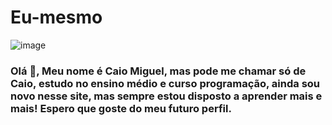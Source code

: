 # Eu-mesmo
![image](https://user-images.githubusercontent.com/84202687/118692004-0470f100-b7e0-11eb-8547-668e954760e0.png)
### Olá 👋, Meu nome é Caio Miguel, mas pode me chamar só de Caio, estudo no ensino médio e curso programação, ainda sou novo nesse site, mas sempre estou disposto a aprender mais e mais! Espero que goste do meu futuro perfil.
